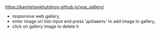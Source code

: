 https://kamilshaykhutdinov.github.io/vue_gallery/
- responsive web gallery,
- enter image url into input and press 'добавить' to add image to gallery,
- click on gallery image to delete it
